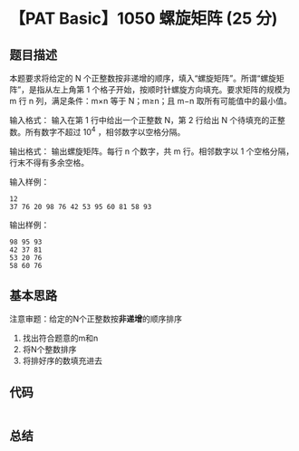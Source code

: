 # 【PAT Basic】1050 螺旋矩阵 (25 分)

## 题目描述

本题要求将给定的 N 个正整数按非递增的顺序，填入“螺旋矩阵”。所谓“螺旋矩阵”，是指从左上角第 1 个格子开始，按顺时针螺旋方向填充。要求矩阵的规模为 m 行 n 列，满足条件：m×n 等于 N；m≥n；且 m−n 取所有可能值中的最小值。

输入格式：
输入在第 1 行中给出一个正整数 N，第 2 行给出 N 个待填充的正整数。所有数字不超过 $10​^4$​​ ，相邻数字以空格分隔。

输出格式：
输出螺旋矩阵。每行 n 个数字，共 m 行。相邻数字以 1 个空格分隔，行末不得有多余空格。

输入样例：

```
12
37 76 20 98 76 42 53 95 60 81 58 93
```

输出样例：
```
98 95 93
42 37 81
53 20 76
58 60 76
```

## 基本思路

注意审题：给定的N个正整数按**非递增**的顺序排序

1. 找出符合题意的m和n
2. 将N个整数排序
3. 将排好序的数填充进去

## 代码

```cpp

```

## 总结
